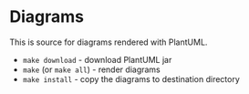 # Diagrams

This is source for diagrams rendered with PlantUML.

* `make download` - download PlantUML jar
* `make` (or `make all`) - render diagrams
* `make install` - copy the diagrams to destination directory
